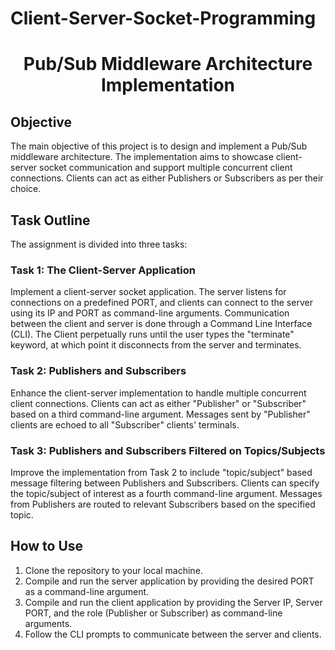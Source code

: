 # Client-Server-Socket-Programming
<h1 align="center">Pub/Sub Middleware Architecture Implementation</h1>

## Objective

The main objective of this project is to design and implement a Pub/Sub middleware architecture. The implementation aims to showcase client-server socket communication and support multiple concurrent client connections. Clients can act as either Publishers or Subscribers as per their choice.

## Task Outline

The assignment is divided into three tasks:

### Task 1: The Client-Server Application
Implement a client-server socket application. The server listens for connections on a predefined PORT, and clients can connect to the server using its IP and PORT as command-line arguments. Communication between the client and server is done through a Command Line Interface (CLI). The Client perpetually runs until the user types the "terminate" keyword, at which point it disconnects from the server and terminates.

### Task 2: Publishers and Subscribers
Enhance the client-server implementation to handle multiple concurrent client connections. Clients can act as either "Publisher" or "Subscriber" based on a third command-line argument. Messages sent by "Publisher" clients are echoed to all "Subscriber" clients' terminals.

### Task 3: Publishers and Subscribers Filtered on Topics/Subjects
Improve the implementation from Task 2 to include "topic/subject" based message filtering between Publishers and Subscribers. Clients can specify the topic/subject of interest as a fourth command-line argument. Messages from Publishers are routed to relevant Subscribers based on the specified topic.

## How to Use

1. Clone the repository to your local machine.
2. Compile and run the server application by providing the desired PORT as a command-line argument.
3. Compile and run the client application by providing the Server IP, Server PORT, and the role (Publisher or Subscriber) as command-line arguments.
4. Follow the CLI prompts to communicate between the server and clients.

